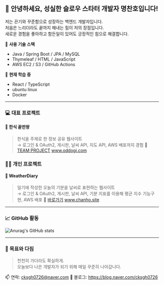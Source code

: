 ## 👋 안녕하세요, 성실한 슬로우 스타터 개발자 명찬호입니다!

저는 끈기와 꾸준함으로 성장하는 백엔드 개발자입니다.  
처음은 느리더라도 끝까지 해내는 힘이 저의 장점입니다.  
새로운 경험을 좋아하고 함든일이 있어도 긍정적인 힘으로 해결합니다.

📌 **사용 기술 스택**  
- Java / Spring Boot / JPA / MySQL  
- Thymeleaf / HTML / JavaScript  
- AWS EC2 / S3 / GitHub Actions

🧐 **현재 학습 중**  
- React / TypeScript
- ubuntu linux
- Docker

---

### 💻 대표 프로젝트
#### 🥘 한식 끝판왕
> 한식을 주제로 한 정보 공유 웹사이트  
→ 로그인 & OAuth2, 게시판, 날씨 API, 지도 API, AWS 배포까지 경험
> 🔗 [TEAM PROJECT](https://github.com/ppoonqing/ONEEND_TEAMPROJECT)
> www.oddogi.com

### 👨‍💻 개인 프로젝트
#### 📔 WeatherDiary
> 일기에 작성한 오늘의 기분을 날씨로 표현하는 웹사이트   
→ 로그인 & OAuth2, 게시판, 날씨 API, 기분 지표를 이용해 평균 지수 기능구현,  AWS 배포
> 🔗 [바로가기](https://github.com/ppoonqing/Diary)
> www.chanho.site

---

### 📈 GitHub 활동
![Anurag's GitHub stats](https://github-readme-stats.vercel.app/api?username=ppoonqing&show_icons=true&theme=tokyonight)

---

### 🧭 목표와 다짐
> 천천히 가더라도 확실하게.  
> 오늘보다 나은 개발자가 되기 위해 매일 꾸준히 나아갑니다.

📫 연락: cksgh0726@naver.com
📝 블로그: https://blog.naver.com/cksgh0726
